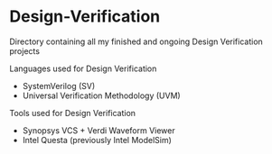 # Design-Verification

Directory containing all my finished and ongoing Design Verification projects

Languages used for Design Verification
  - SystemVerilog (SV)
  - Universal Verification Methodology (UVM)

Tools used for Design Verification
  - Synopsys VCS + Verdi Waveform Viewer
  - Intel Questa (previously Intel ModelSim)

